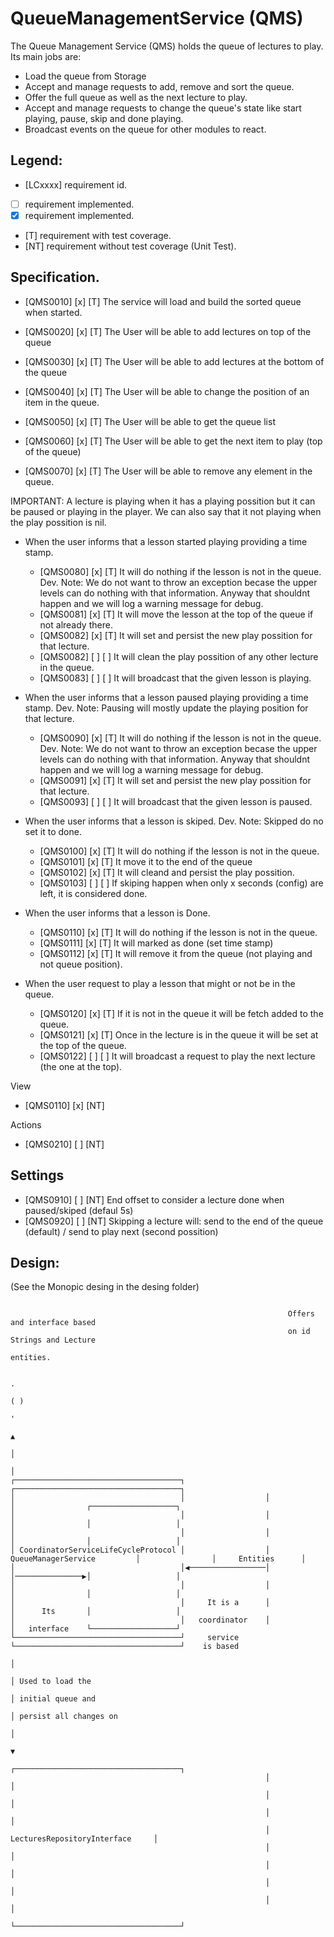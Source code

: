 # QueueManagementService (QMS)

The Queue Management Service (QMS) holds the queue of lectures to play. Its main jobs are:

* Load the queue from Storage
* Accept and manage requests to add, remove and sort the queue.
* Offer the full queue as well as the next lecture to play.
* Accept and manage requests to change the queue's state like  start playing, pause, skip and done playing.
* Broadcast events on the queue for other modules to react.

## Legend:
* [LCxxxx] requirement id.
* [ ] requirement implemented.
* [x] requirement implemented.
* [T] requirement with test coverage.
* [NT] requirement without test coverage (Unit Test). 


## Specification.

* [QMS0010] [x] [T] The service will load and build the sorted queue when started.

* [QMS0020] [x] [T] The User will be able to add lectures on top of the queue
* [QMS0030] [x] [T] The User will be able to add lectures at the bottom of the queue 
* [QMS0040] [x] [T] The User will be able to change the position of an item in the queue. 
* [QMS0050] [x] [T] The User will be able to get the queue list
* [QMS0060] [x] [T] The User will be able to get the next item to play (top of the queue) 
* [QMS0070] [x] [T] The User will be able to remove any element in the queue.

IMPORTANT: A lecture is playing when it has a playing possition but it can be paused or playing in the player.
We can also say that it not playing when the play possition is nil.

* When the user informs that a lesson started playing providing a time stamp.
    * [QMS0080] [x] [T] It will do nothing if the lesson is not in the queue.
        Dev. Note: We do not want to throw an exception becase the upper levels can do nothing
        with that information. Anyway that shouldnt happen and we will log a warning message for debug.
    * [QMS0081] [x] [T] It will move the lesson at the top of the queue if not already there.
    * [QMS0082] [x] [T] It will set and persist the new play possition for that lecture.
    * [QMS0082] [ ] [ ] It will clean the play possition of any other lecture in the queue.
    * [QMS0083] [ ] [ ] It will broadcast that the given lesson is playing. 
    
* When the user informs that a lesson paused playing providing a time stamp.
    Dev. Note: Pausing will mostly update the playing position for that lecture.
    * [QMS0090] [x] [T] It will do nothing if the lesson is not in the queue.
        Dev. Note: We do not want to throw an exception becase the upper levels can do nothing
        with that information. Anyway that shouldnt happen and we will log a warning message for debug.
    * [QMS0091] [x] [T] It will set and persist the new play possition for that lecture.
    * [QMS0093] [ ] [ ] It will broadcast that the given lesson is paused. 
    
* When the user informs that a lesson is skiped.
    Dev. Note: Skipped do no set it to done.
    * [QMS0100] [x] [T] It will do nothing if the lesson is not in the queue.
    * [QMS0101] [x] [T] It move it to the end of the queue
    * [QMS0102] [x] [T] It will cleand and persist the play possition.
    * [QMS0103] [ ] [ ] If skiping happen when only x seconds (config) are left, it is considered done.
    
* When the user informs that a lesson is Done.
    * [QMS0110] [x] [T] It will do nothing if the lesson is not in the queue.
    * [QMS0111] [x] [T] It will marked as done (set time stamp)
    * [QMS0112] [x] [T] It will remove it from the queue (not playing and not queue position).

* When the user request to play a lesson that might or not be in the queue.
    * [QMS0120] [x] [T] If it is not in the queue it will be fetch added to the queue.
    * [QMS0121] [x] [T] Once in the lecture is in the queue it will be set at the top of the queue.
    * [QMS0122] [ ] [ ] It will broadcast a request to play the next lecture (the one at the top).

View
* [QMS0110] [x] [NT] 

Actions
* [QMS0210] [ ] [NT] 

## Settings
* [QMS0910] [ ] [NT] End offset to consider a lecture done when paused/skiped (defaul 5s)
* [QMS0920] [ ] [NT] Skipping a lecture will: send to the end of the queue (default) / send to play next (second possition) 

## Design:

(See the Monopic desing in the desing folder)

```
                                                                                                                                     
                                                              Offers and interface based                                             
                                                              on id Strings and Lecture                                              
                                                                      entities.                                                      
                                                                                                                                     
                                                                            .                                                        
                                                                           ( )                                                       
                                                                            '                                                        
                                                                            ▲                                                        
                                                                            │                                                        
                                                                            │                                                        
┌─────────────────────────────────────┐                  ┌─────────────────────────────────────┐                                     
│                                     │                  │                                     │                ┌───────────────────┐
│                                     │                  │                                     │                │                   │
│                                     │                  │                                     │                │                   │
│ CoordinatorServiceLifeCycleProtocol │                  │         QueueManagerService         │                │     Entities      │
│                                     │◀─────────────────│                                     │───────────────▶│                   │
│                                     │                  │                                     │                │                   │
│                                     │     It is a      │                                     │      Its       │                   │
│                                     │   coordinator    │                                     │   interface    └───────────────────┘
└─────────────────────────────────────┘     service      └─────────────────────────────────────┘    is based                         
                                                                            │                                                        
                                                                            │ Used to load the                                       
                                                                            │ initial queue and                                      
                                                                            │ persist all changes on                                 
                                                                            │                                                        
                                                                            ▼                                                        
                                                         ┌─────────────────────────────────────┐                                     
                                                         │                                     │                                     
                                                         │                                     │                                     
                                                         │                                     │                                     
                                                         │     LecturesRepositoryInterface     │                                     
                                                         │                                     │                                     
                                                         │                                     │                                     
                                                         │                                     │                                     
                                                         │                                     │                                     
                                                         └─────────────────────────────────────┘                                     
```
